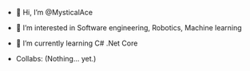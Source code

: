 - 👋 Hi, I’m @MysticalAce
- 👀 I’m interested in Software engineering, Robotics, Machine learning
- 🌱 I’m currently learning C# .Net Core

- Collabs: (Nothing... yet.)
<!---
MysticalAce/MysticalAce is a ✨ special ✨ repository because its `README.md` (this file) appears on your GitHub profile.
You can click the Preview link to take a look at your changes.
--->
